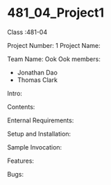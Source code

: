 # 481_04_Project1
Class :481-04

Project Number: 1
Project Name: 

Team Name: Ook Ook
members:
- Jonathan Dao
- Thomas Clark

Intro: 

Contents:

Enternal Requirements:

Setup and Installation:

Sample Invocation:

Features:

Bugs:
